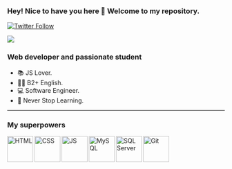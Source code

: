 ### Hey! Nice to have you here 👋 Welcome to my repository.
[![Twitter Follow](https://img.shields.io/twitter/follow/edmanriquer?color=%231DA1F2&logo=Twitter&logoColor=%231DA1F2&style=for-the-badge)](https://twitter.com/edevmanrique)

<img src="https://media2.giphy.com/media/3o72Fis3O08ru2BqQ8/giphy.gif?cid=ecf05e47btdii39cgn1acxpw2dhmaypu70qrlinccxag7pdm&rid=giphy.gif&ct=g">

### Web developer and passionate student

- 📚 JS Lover.
- ✍🏻 B2+ English.
- 💻 Software Engineer.
- 💚 Never Stop Learning.

---

### My superpowers

<img align="left" alt="HTML" width = "60px" src = "https://img.icons8.com/color/48/000000/html-5--v1.png"/>

<img align="left" alt="CSS" width = "60px" src="https://img.icons8.com/color/48/000000/css3.png"/>

<img align="left" alt="JS" width = "60px" src="https://img.icons8.com/color/48/000000/javascript--v2.png"/>

<img align="left" alt="MySQL" width = "60px" src="https://img.icons8.com/fluency/48/000000/mysql-logo.png"/>

<img align="left" alt="SQL Server" width = "60px" src="https://img.icons8.com/color/48/000000/microsoft-sql-server.png"/>

<img align="left" alt="Git" width = "60px" src="https://img.icons8.com/color/48/000000/git.png"/>
